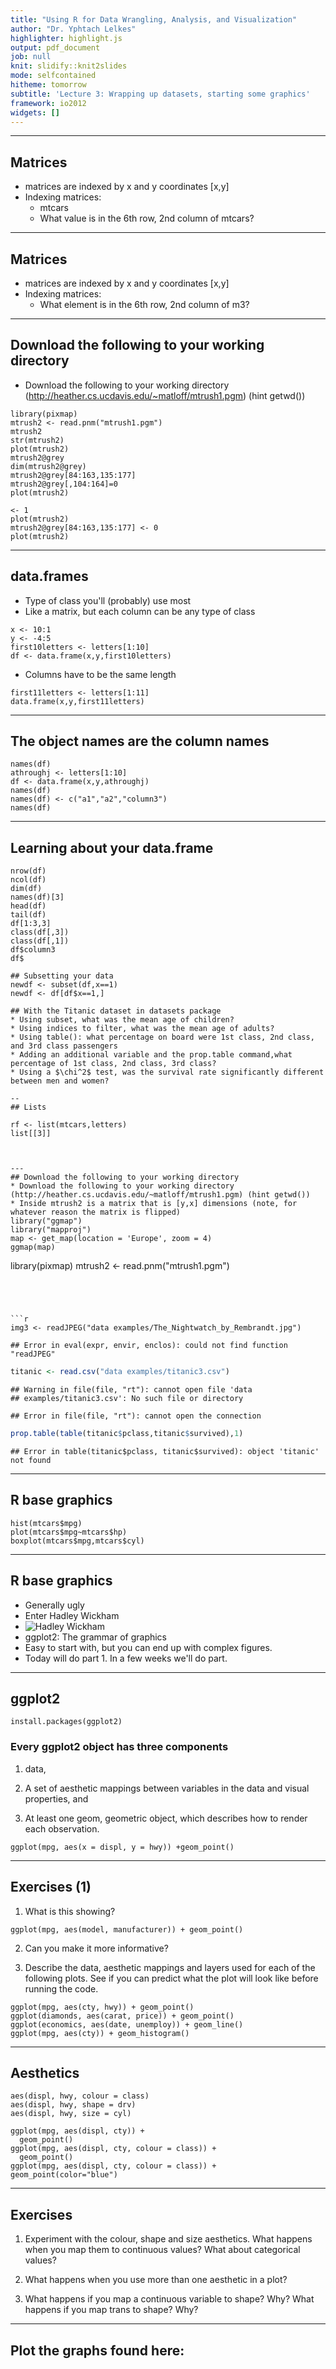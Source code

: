 ```yaml
---
title: "Using R for Data Wrangling, Analysis, and Visualization"
author: "Dr. Yphtach Lelkes"
highlighter: highlight.js
output: pdf_document
job: null
knit: slidify::knit2slides
mode: selfcontained
hitheme: tomorrow
subtitle: 'Lecture 3: Wrapping up datasets, starting some graphics'
framework: io2012
widgets: []
---
```


---
## Matrices
* matrices are indexed by x and y coordinates [x,y]
* Indexing matrices: 
  * mtcars
  * What value is in the 6th row, 2nd column of mtcars?


---
## Matrices
* matrices are indexed by x and y coordinates [x,y]
* Indexing matrices: 
  * What element is in the 6th row, 2nd column of m3?

---
## Download the following to your working directory
* Download the following to your working directory (http://heather.cs.ucdavis.edu/~matloff/mtrush1.pgm) (hint getwd())


```
library(pixmap)
mtrush2 <- read.pnm("mtrush1.pgm")
mtrush2
str(mtrush2)
plot(mtrush2)
mtrush2@grey
dim(mtrush2@grey)
mtrush2@grey[84:163,135:177]
mtrush2@grey[,104:164]=0
plot(mtrush2)

<- 1
plot(mtrush2)
mtrush2@grey[84:163,135:177] <- 0
plot(mtrush2)
```

---
## data.frames
* Type of class you'll (probably) use most
* Like a matrix, but each column can be any type of class

```
x <- 10:1
y <- -4:5
first10letters <- letters[1:10] 
df <- data.frame(x,y,first10letters)
```

* Columns have to be the same length
```
first11letters <- letters[1:11] 
data.frame(x,y,first11letters)
```

---
## The object names are the column names

```
names(df)
athroughj <- letters[1:10] 
df <- data.frame(x,y,athroughj)
names(df)
names(df) <- c("a1","a2","column3")
names(df)
```

---
## Learning about your data.frame

```
nrow(df)
ncol(df)
dim(df)
names(df)[3]
head(df)
tail(df)
df[1:3,3]
class(df[,3])
class(df[,1])
df$column3
df$ 
```

```
## Subsetting your data
newdf <- subset(df,x==1)
newdf <- df[df$x==1,]
```

```
## With the Titanic dataset in datasets package
* Using subset, what was the mean age of children?
* Using indices to filter, what was the mean age of adults?
* Using table(): what percentage on board were 1st class, 2nd class, and 3rd class passengers
* Adding an additional variable and the prop.table command,what percentage of 1st class, 2nd class, 3rd class?
* Using a $\chi^2$ test, was the survival rate significantly different between men and women?

--
## Lists

rf <- list(mtcars,letters)
list[[3]]



---
## Download the following to your working directory
* Download the following to your working directory (http://heather.cs.ucdavis.edu/~matloff/mtrush1.pgm) (hint getwd())
* Inside mtrush2 is a matrix that is [y,x] dimensions (note, for whatever reason the matrix is flipped)
library("ggmap")
library("mapproj")
map <- get_map(location = 'Europe', zoom = 4)
ggmap(map)
```
library(pixmap)
mtrush2 <- read.pnm("mtrush1.pgm")
```




```r
img3 <- readJPEG("data examples/The_Nightwatch_by_Rembrandt.jpg")
```

```
## Error in eval(expr, envir, enclos): could not find function "readJPEG"
```

```r
titanic <- read.csv("data examples/titanic3.csv")
```

```
## Warning in file(file, "rt"): cannot open file 'data
## examples/titanic3.csv': No such file or directory
```

```
## Error in file(file, "rt"): cannot open the connection
```

```r
prop.table(table(titanic$pclass,titanic$survived),1)
```

```
## Error in table(titanic$pclass, titanic$survived): object 'titanic' not found
```

---
## R base graphics
```
hist(mtcars$mpg)
plot(mtcars$mpg~mtcars$hp)
boxplot(mtcars$mpg,mtcars$cyl)
```

---
## R base graphics
* Generally ugly
* Enter Hadley Wickham
* ![Hadley Wickham](http://www.statistics.rice.edu/uploadedImages/Faculty/hadley-rice%201.JPG)
* ggplot2: The grammar of graphics
* Easy to start with, but you can end up with complex figures. 
* Today will do part 1. In a few weeks we'll do part. 

---
## ggplot2

```
install.packages(ggplot2)
```

### Every ggplot2 object has three components
1. data,

2. A set of aesthetic mappings between variables in the data and visual properties, and

3. At least one geom, geometric object, which describes how to render each observation.

```
ggplot(mpg, aes(x = displ, y = hwy)) +geom_point()
```

---
## Exercises (1)
1. What is this showing? 
```
ggplot(mpg, aes(model, manufacturer)) + geom_point() 
```
2. Can you make it more informative?

3. Describe the data, aesthetic mappings and layers used for each of the following plots. See if you can predict what the plot will look like before running the code.

```
ggplot(mpg, aes(cty, hwy)) + geom_point()
ggplot(diamonds, aes(carat, price)) + geom_point()
ggplot(economics, aes(date, unemploy)) + geom_line()
ggplot(mpg, aes(cty)) + geom_histogram()
```

---
## Aesthetics

```
aes(displ, hwy, colour = class)
aes(displ, hwy, shape = drv)
aes(displ, hwy, size = cyl)
```

```
ggplot(mpg, aes(displ, cty)) + 
  geom_point()
ggplot(mpg, aes(displ, cty, colour = class)) + 
  geom_point()
ggplot(mpg, aes(displ, cty, colour = class)) +  geom_point(color="blue")
```

---
## Exercises
1. Experiment with the colour, shape and size aesthetics. What happens when you map them to continuous values? What about categorical values? 

2. What happens when you use more than one aesthetic in a plot?

3. What happens if you map a continuous variable to shape? Why? What happens if you map trans to shape? Why?

---
## Plot the graphs found here:



